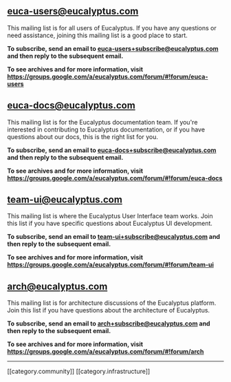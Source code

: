 ## euca-users@eucalyptus.com

This mailing list is for all users of Eucalyptus.  If you have any questions or need assistance, joining this mailing list is a good place to start.

**To subscribe, send an email to euca-users+subscribe@eucalyptus.com and then reply to the subsequent email.**

**To see archives and for more information, visit https://groups.google.com/a/eucalyptus.com/forum/#!forum/euca-users**

## euca-docs@eucalyptus.com

This mailing list is for the Eucalyptus documentation team.  If you're interested in contributing to Eucalyptus documentation, or if you have questions about our docs, this is the right list for you.

**To subscribe, send an email to euca-docs+subscribe@eucalyptus.com and then reply to the subsequent email.**

**To see archives and for more information, visit https://groups.google.com/a/eucalyptus.com/forum/#!forum/euca-docs**

## team-ui@eucalyptus.com

This mailing list is where the Eucalyptus User Interface team works.  Join this list if you have specific questions about Eucalyptus UI development.

**To subscribe, send an email to team-ui+subscribe@eucalyptus.com and then reply to the subsequent email.**

**To see archives and for more information, visit https://groups.google.com/a/eucalyptus.com/forum/#!forum/team-ui**

## arch@eucalyptus.com

This mailing list is for architecture discussions of the Eucalyptus platform.  Join this list if you have questions about the architecture of Eucalyptus.

**To subscribe, send an email to arch+subscribe@eucalyptus.com and then reply to the subsequent email.**

**To see archives and for more information, visit https://groups.google.com/a/eucalyptus.com/forum/#!forum/arch**

*****
[[category.community]]
[[category.infrastructure]]